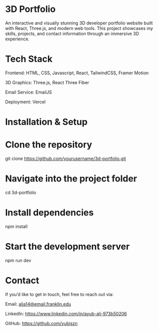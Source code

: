 # 3D Portfolio

An interactive and visually stunning 3D developer portfolio website built with React, Three.js, and modern web tools. This project showcases my skills, projects, and contact information through an immersive 3D experience.


# Tech Stack

Frontend: HTML, CSS, Javascript, React, TailwindCSS, Framer Motion

3D Graphics: Three.js, React Three Fiber

Email Service: EmailJS

Deployment: Vercel

# Installation & Setup
# Clone the repository
git clone https://github.com/yourusername/3d-portfolio.git

# Navigate into the project folder
cd 3d-portfolio

# Install dependencies
npm install

# Start the development server
npm run dev

# Contact

If you’d like to get in touch, feel free to reach out via:

Email: alia14@email.franklin.edu

LinkedIn: https://www.linkedin.com/in/ayub-ali-973b50206

GitHub: https://github.com/yubiszn
